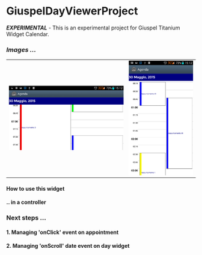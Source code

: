 <h1>GiuspelDayViewerProject</h1>

<b>*EXPERIMENTAL*</b> - This is an experimental project for Giuspel Titanium Widget Calendar.

<h3><i>Images ... </i></h3> 

<table border="0">
<tr>
<td>
	<img src="./img1.png" alt="Portrait" title="portrait"/>
</td>
<td>
	<img src="./img2.png" alt="Landscape" title="landscape"/>
</td>
</tr>
</table>

<h4>How to use this widget</h4>

<h4>.. in a controller</h4>

<h3>Next steps ... </h3>
<h4>	1. Managing 'onClick' event on appointment</h4>
<h4>	2. Managing 'onScroll' date event on day widget</h4>
	
	
